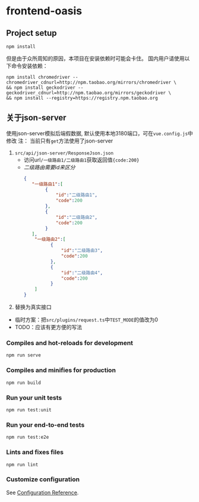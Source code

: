 # frontend-oasis

## Project setup
```shell script
npm install
```
但是由于众所周知的原因，本项目在安装依赖时可能会卡住。
国内用户请使用以下命令安装依赖：
```shell script
npm install chromedriver --chromedriver_cdnurl=http://npm.taobao.org/mirrors/chromedriver \
&& npm install geckodriver --geckodriver_cdnurl=http://npm.taobao.org/mirrors/geckodriver \
&& npm install --registry=https://registry.npm.taobao.org
```
## 关于json-server
使用json-server模拟后端假数据, 默认使用本地3180端口，可在`vue.config.js`中修改
注： 当前只有`get`方法使用了json-server
1. `src/api/json-server/ResponseJson.json` 
    - 访问url`/一级路由1/二级路由1`获取返回值```{code:200}```
    - *二级路由需要id来区分*
        ```json
        {
           "一级路由1":[
                {
                    "id":"二级路由1",
                    "code":200
                },
                {
                    "id":"二级路由2",
                    "code":200
                }
           ],
            "一级路由2":[
                  {
                      "id":"二级路由3",
                      "code":200
                  },
                  {
                      "id":"二级路由4",
                      "code":200
                  }
            ]
        }
2. 替换为真实接口
- 临时方案：把`src/plugins/request.ts`中`TEST_MODE`的值改为0
- TODO：应该有更方便的写法


### Compiles and hot-reloads for development
```
npm run serve
```

### Compiles and minifies for production
```
npm run build
```

### Run your unit tests
```
npm run test:unit
```

### Run your end-to-end tests
```
npm run test:e2e
```

### Lints and fixes files
```
npm run lint
```

### Customize configuration
See [Configuration Reference](https://cli.vuejs.org/config/).
